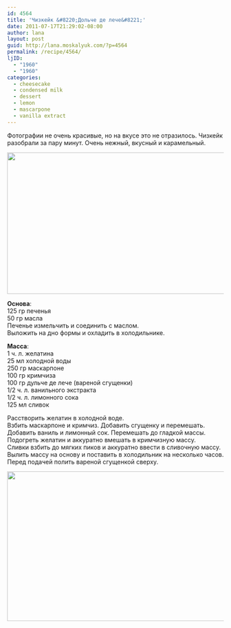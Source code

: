 ```yaml
---
id: 4564
title: 'Чизкейк &#8220;Дольче де лече&#8221;'
date: 2011-07-17T21:29:02-08:00
author: lana
layout: post
guid: http://lana.moskalyuk.com/?p=4564
permalink: /recipe/4564/
ljID:
  - "1960"
  - "1960"
categories:
  - cheesecake
  - condensed milk
  - dessert
  - lemon
  - mascarpone
  - vanilla extract
---
```

Фотографии не очень красивые, но на вкусе это не отразилось. Чизкейк разобрали за пару минут. Очень нежный, вкусный и карамельный.

<img loading="lazy" class="alignnone" title="dulce de leche cheesecake" src="http://farm7.static.flickr.com/6135/5948831481_3b953a2d66_z.jpg" alt="" width="640" height="329" /> 

**Основа**:  
125 гр печенья  
50 гр масла  
Печенье измельчить и соединить с маслом.  
Выложить на дно формы и охладить в холодильнике.

**Масса**:  
1 ч. л. желатина  
25 мл холодной воды  
250 гр маскарпоне  
100 гр кримчиза  
100 гр дульче де лече (вареной сгущенки)  
1/2 ч. л. ванильного экстракта  
1/2 ч. л. лимонного сока  
125 мл сливок

Расстворить желатин в холодной воде.  
Взбить маскарпоне и кримчиз. Добавить сгущенку и перемешать.  
Добавить ваниль и лимонный сок. Перемешать до гладкой массы.  
Подогреть желатин и аккуратно вмешать в кримчизную массу.  
Сливки взбить до мягких пиков и аккуратно ввести в сливочную массу.  
Вылить массу на основу и поставить в холодильник на несколько часов.  
Перед подачей полить вареной сгущенкой сверху.

<img loading="lazy" class="alignnone" title="cheesecake" src="http://farm7.static.flickr.com/6004/5948832907_fff8dacb0f_z.jpg" alt="" width="640" height="348" />